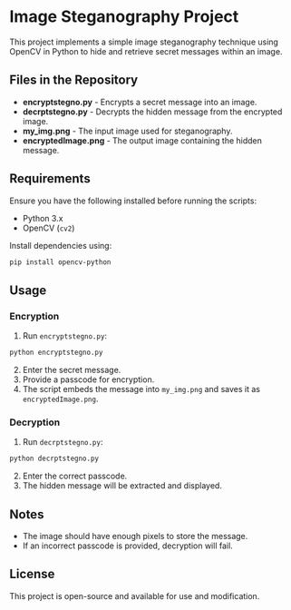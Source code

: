# Image Steganography Project

This project implements a simple image steganography technique using OpenCV in Python to hide and retrieve secret messages within an image.

## Files in the Repository

- **encryptstegno.py** - Encrypts a secret message into an image.
- **decrptstegno.py** - Decrypts the hidden message from the encrypted image.
- **my_img.png** - The input image used for steganography.
- **encryptedImage.png** - The output image containing the hidden message.

## Requirements

Ensure you have the following installed before running the scripts:

- Python 3.x
- OpenCV (`cv2`)

Install dependencies using:
```bash
pip install opencv-python
```

## Usage

### Encryption
1. Run `encryptstegno.py`:
```bash
python encryptstegno.py
```
2. Enter the secret message.
3. Provide a passcode for encryption.
4. The script embeds the message into `my_img.png` and saves it as `encryptedImage.png`.

### Decryption
1. Run `decrptstegno.py`:
```bash
python decrptstegno.py
```
2. Enter the correct passcode.
3. The hidden message will be extracted and displayed.

## Notes
- The image should have enough pixels to store the message.
- If an incorrect passcode is provided, decryption will fail.

## License
This project is open-source and available for use and modification.
